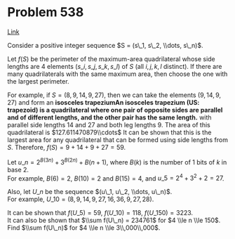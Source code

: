 # Problem 538

[Link](https://projecteuler.net/problem=538)

Consider a positive integer sequence $S = (s\_1, s\_2, \\dots, s\_n)$.

Let $f(S)$ be the perimeter of the maximum-area quadrilateral whose side lengths are $4$ elements $(s\_i, s\_j, s\_k, s\_l)$ of $S$ (all $i, j, k, l$ distinct). If there are many quadrilaterals with the same maximum area, then choose the one with the largest perimeter.

For example, if $S = (8, 9, 14, 9, 27)$, then we can take the elements $(9, 14, 9, 27)$ and form an **isosceles trapeziumAn isosceles trapezium (US: trapezoid) is a quadrilateral where one pair of opposite sides are parallel and of different lengths, and the other pair has the same length.** with parallel side lengths $14$ and $27$ and both leg lengths $9$. The area of this quadrilateral is $127.611470879\\cdots$ It can be shown that this is the largest area for any quadrilateral that can be formed using side lengths from $S$. Therefore, $f(S) = 9 + 14 + 9 + 27 = 59$.

Let $u\_n = 2^{B(3n)} + 3^{B(2n)} + B(n + 1)$, where $B(k)$ is the number of $1$ bits of $k$ in base $2$.  
For example, $B(6) = 2$, $B(10) = 2$ and $B(15) = 4$, and $u\_5 = 2^4 + 3^2 + 2 = 27$.

Also, let $U\_n$ be the sequence $(u\_1, u\_2, \\dots, u\_n)$.  
For example, $U\_{10} = (8, 9, 14, 9, 27, 16, 36, 9, 27, 28)$.

It can be shown that $f(U\_5) = 59$, $f(U\_{10}) = 118$, $f(U\_{150}) = 3223$.  
It can also be shown that $\\sum f(U\_n) = 234761$ for $4 \\le n \\le 150$.  
Find $\\sum f(U\_n)$ for $4 \\le n \\le 3\\,000\\,000$.